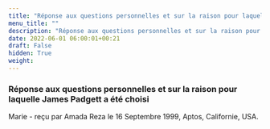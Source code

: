 ```yaml
---
title: "Réponse aux questions personnelles et sur la raison pour laquelle James Padgett a été choisi"
menu_title: ""
description: "Réponse aux questions personnelles et sur la raison pour laquelle James Padgett a été choisi"
date: 2022-06-01 06:00:01+00:21
draft: False
hidden: True
weight:
---
```

### Réponse aux questions personnelles et sur la raison pour laquelle James Padgett a été choisi

Marie - reçu par Amada Reza le 16 Septembre 1999, Aptos, Californie, USA.



